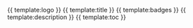 {{ template:logo }}
{{ template:title }}
{{ template:badges }}
{{ template:description }}
{{ template:toc }}